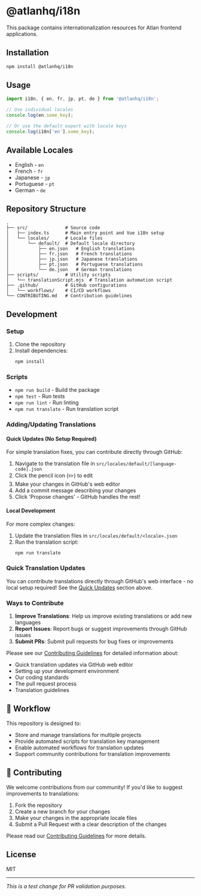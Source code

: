 # @atlanhq/i18n

This package contains internationalization resources for Atlan frontend applications.

## Installation

```bash
npm install @atlanhq/i18n
```

## Usage

```typescript
import i18n, { en, fr, jp, pt, de } from '@atlanhq/i18n';

// Use individual locales
console.log(en.some_key);

// Or use the default export with locale keys
console.log(i18n['en'].some_key);
```

## Available Locales

- English - `en`
- French - `fr`
- Japanese - `jp`
- Portuguese - `pt`
- German - `de`

## Repository Structure

```
.
├── src/              # Source code
│   ├── index.ts      # Main entry point and Vue i18n setup
│   └── locales/      # Locale files
│       └── default/  # Default locale directory
│           ├── en.json   # English translations
│           ├── fr.json   # French translations
│           ├── jp.json   # Japanese translations
│           ├── pt.json   # Portuguese translations
│           └── de.json   # German translations
├── scripts/          # Utility scripts
│   └── translationScript.mjs  # Translation automation script
├── .github/          # GitHub configurations
│   └── workflows/    # CI/CD workflows
└── CONTRIBUTING.md   # Contribution guidelines
```

## Development

### Setup

1. Clone the repository
2. Install dependencies:
   ```bash
   npm install
   ```

### Scripts

- `npm run build` - Build the package
- `npm test` - Run tests
- `npm run lint` - Run linting
- `npm run translate` - Run translation script

### Adding/Updating Translations

#### Quick Updates (No Setup Required)
For simple translation fixes, you can contribute directly through GitHub:

1. Navigate to the translation file in `src/locales/default/[language-code].json`
2. Click the pencil icon (✏️) to edit
3. Make your changes in GitHub's web editor
4. Add a commit message describing your changes
5. Click 'Propose changes' - GitHub handles the rest!

#### Local Development
For more complex changes:

1. Update the translation files in `src/locales/default/<locale>.json`
2. Run the translation script:
   ```bash
   npm run translate
   ```

### Quick Translation Updates
You can contribute translations directly through GitHub's web interface - no local setup required! See the [Quick Updates](#quick-updates-no-setup-required) section above.

### Ways to Contribute

1. **Improve Translations**: Help us improve existing translations or add new languages
2. **Report Issues**: Report bugs or suggest improvements through GitHub issues
3. **Submit PRs**: Submit pull requests for bug fixes or improvements

Please see our [Contributing Guidelines](CONTRIBUTING.md) for detailed information about:
- Quick translation updates via GitHub web editor
- Setting up your development environment
- Our coding standards
- The pull request process
- Translation guidelines

## 🔄 Workflow

This repository is designed to:
- Store and manage translations for multiple projects
- Provide automated scripts for translation key management
- Enable automated workflows for translation updates
- Support community contributions for translation improvements

## 🤝 Contributing

We welcome contributions from our community! If you'd like to suggest improvements to translations:

1. Fork the repository
2. Create a new branch for your changes
3. Make your changes in the appropriate locale files
4. Submit a Pull Request with a clear description of the changes

Please read our [Contributing Guidelines](./docs/CONTRIBUTING.md) for more details.

## License

MIT

---

<!-- Test comment for dummy PR - can be removed -->
*This is a test change for PR validation purposes.* 